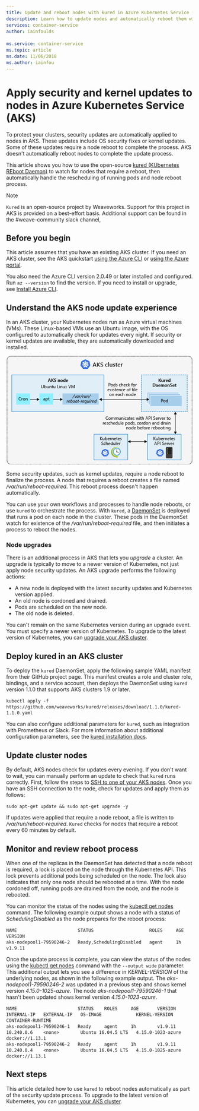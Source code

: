 ```yaml
---
title: Update and reboot nodes with kured in Azure Kubernetes Service (AKS)
description: Learn how to update nodes and automatically reboot them with kured in Azure Kubernetes Service (AKS)
services: container-service
author: iainfoulds

ms.service: container-service
ms.topic: article
ms.date: 11/06/2018
ms.author: iainfou
---
```


# Apply security and kernel updates to nodes in Azure Kubernetes Service (AKS)

To protect your clusters, security updates are automatically applied to nodes in AKS. These updates include OS security fixes or kernel updates. Some of these updates require a node reboot to complete the process. AKS doesn't automatically reboot nodes to complete the update process.

This article shows you how to use the open-source [kured (KUbernetes REboot Daemon)][kured] to watch for nodes that require a reboot, then automatically handle the rescheduling of running pods and node reboot process.

> [!NOTE]
> `Kured` is an open-source project by Weaveworks. Support for this project in AKS is provided on a best-effort basis. Additional support can be found in the #weave-community slack channel,

## Before you begin

This article assumes that you have an existing AKS cluster. If you need an AKS cluster, see the AKS quickstart [using the Azure CLI][aks-quickstart-cli] or [using the Azure portal][aks-quickstart-portal].

You also need the Azure CLI version 2.0.49 or later installed and configured. Run `az --version` to find the version. If you need to install or upgrade, see [Install Azure CLI][install-azure-cli].

## Understand the AKS node update experience

In an AKS cluster, your Kubernetes nodes run as Azure virtual machines (VMs). These Linux-based VMs use an Ubuntu image, with the OS configured to automatically check for updates every night. If security or kernel updates are available, they are automatically downloaded and installed.

![AKS node update and reboot process with kured](media/node-updates-kured/node-reboot-process.png)

Some security updates, such as kernel updates, require a node reboot to finalize the process. A node that requires a reboot creates a file named */var/run/reboot-required*. This reboot process doesn't happen automatically.

You can use your own workflows and processes to handle node reboots, or use `kured` to orchestrate the process. With `kured`, a [DaemonSet][DaemonSet] is deployed that runs a pod on each node in the cluster. These pods in the DaemonSet watch for existence of the */var/run/reboot-required* file, and then initiates a process to reboot the nodes.

### Node upgrades

There is an additional process in AKS that lets you *upgrade* a cluster. An upgrade is typically to move to a newer version of Kubernetes, not just apply node security updates. An AKS upgrade performs the following actions:

* A new node is deployed with the latest security updates and Kubernetes version applied.
* An old node is cordoned and drained.
* Pods are scheduled on the new node.
* The old node is deleted.

You can't remain on the same Kubernetes version during an upgrade event. You must specify a newer version of Kubernetes. To upgrade to the latest version of Kubernetes, you can [upgrade your AKS cluster][aks-upgrade].

## Deploy kured in an AKS cluster

To deploy the `kured` DaemonSet, apply the following sample YAML manifest from their GitHub project page. This manifest creates a role and cluster role, bindings, and a service account, then deploys the DaemonSet using `kured` version 1.1.0 that supports AKS clusters 1.9 or later.

```console
kubectl apply -f https://github.com/weaveworks/kured/releases/download/1.1.0/kured-1.1.0.yaml
```

You can also configure additional parameters for `kured`, such as integration with Prometheus or Slack. For more information about additional configuration parameters, see the [kured installation docs][kured-install].

## Update cluster nodes

By default, AKS nodes check for updates every evening. If you don't want to wait, you can manually perform an update to check that `kured` runs correctly. First, follow the steps to [SSH to one of your AKS nodes][aks-ssh]. Once you have an SSH connection to the node, check for updates and apply them as follows:

```console
sudo apt-get update && sudo apt-get upgrade -y
```

If updates were applied that require a node reboot, a file is written to */var/run/reboot-required*. `Kured` checks for nodes that require a reboot every 60 minutes by default.

## Monitor and review reboot process

When one of the replicas in the DaemonSet has detected that a node reboot is required, a lock is placed on the node through the Kubernetes API. This lock prevents additional pods being scheduled on the node. The lock also indicates that only one node should be rebooted at a time. With the node cordoned off, running pods are drained from the node, and the node is rebooted.

You can monitor the status of the nodes using the [kubectl get nodes][kubectl-get-nodes] command. The following example output shows a node with a status of *SchedulingDisabled* as the node prepares for the reboot process:

```
NAME                       STATUS                     ROLES     AGE       VERSION
aks-nodepool1-79590246-2   Ready,SchedulingDisabled   agent     1h        v1.9.11
```

Once the update process is complete, you can view the status of the nodes using the [kubectl get nodes][kubectl-get-nodes] command with the `--output wide` parameter. This additional output lets you see a difference in *KERNEL-VERSION* of the underlying nodes, as shown in the following example output. The *aks-nodepool1-79590246-2* was updated in a previous step and shows kernel version *4.15.0-1025-azure*. The node *aks-nodepool1-79590246-1* that hasn't been updated shows kernel version *4.15.0-1023-azure*.

```
NAME                       STATUS    ROLES     AGE       VERSION   INTERNAL-IP   EXTERNAL-IP   OS-IMAGE             KERNEL-VERSION      CONTAINER-RUNTIME
aks-nodepool1-79590246-1   Ready     agent     1h        v1.9.11   10.240.0.6    <none>        Ubuntu 16.04.5 LTS   4.15.0-1023-azure   docker://1.13.1
aks-nodepool1-79590246-2   Ready     agent     1h        v1.9.11   10.240.0.4    <none>        Ubuntu 16.04.5 LTS   4.15.0-1025-azure   docker://1.13.1
```

## Next steps

This article detailed how to use `kured` to reboot nodes automatically as part of the security update process. To upgrade to the latest version of Kubernetes, you can [upgrade your AKS cluster][aks-upgrade].

<!-- LINKS - external -->
[kured]: https://github.com/weaveworks/kured
[kured-install]: https://github.com/weaveworks/kured#installation
[kubectl-get-nodes]: https://kubernetes.io/docs/reference/generated/kubectl/kubectl-commands#get

<!-- LINKS - internal -->
[aks-quickstart-cli]: kubernetes-walkthrough.md
[aks-quickstart-portal]: kubernetes-walkthrough-portal.md
[install-azure-cli]: /cli/azure/install-azure-cli
[DaemonSet]: concepts-clusters-workloads.md#statefulsets-and-daemonsets
[aks-ssh]: ssh.md
[aks-upgrade]: upgrade-cluster.md
